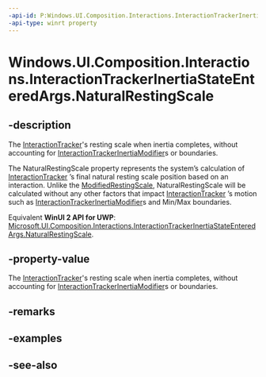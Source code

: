 ```yaml
---
-api-id: P:Windows.UI.Composition.Interactions.InteractionTrackerInertiaStateEnteredArgs.NaturalRestingScale
-api-type: winrt property
---
```


<!-- Property syntax
public float NaturalRestingScale { get; }
-->

# Windows.UI.Composition.Interactions.InteractionTrackerInertiaStateEnteredArgs.NaturalRestingScale

## -description
The [InteractionTracker](interactiontracker.md)'s resting scale when inertia completes, without accounting for [InteractionTrackerInertiaModifier](interactiontrackerinertiamodifier.md)s or boundaries.

The NaturalRestingScale property represents the system’s calculation of [InteractionTracker](interactiontracker.md) ’s final natural resting scale position based on an interaction. Unlike the [ModifiedRestingScale](interactiontrackerinertiastateenteredargs_modifiedrestingscale.md), NaturalRestingScale will be calculated without any other factors that impact [InteractionTracker](interactiontracker.md) ’s motion such as [InteractionTrackerInertiaModifier](interactiontrackerinertiamodifier.md)s and Min/Max boundaries.

Equivalent **WinUI 2 API for UWP**: [Microsoft.UI.Composition.Interactions.InteractionTrackerInertiaStateEnteredArgs.NaturalRestingScale](/windows/winui/api/microsoft.ui.composition.interactions.interactiontrackerinertiastateenteredargs.naturalrestingscale).

## -property-value
The [InteractionTracker](interactiontracker.md)'s resting scale when inertia completes, without accounting for [InteractionTrackerInertiaModifier](interactiontrackerinertiamodifier.md)s or boundaries.

## -remarks

## -examples

## -see-also
